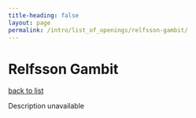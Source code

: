 ```yaml
---
title-heading: false
layout: page
permalink: /intro/list_of_openings/relfsson-gambit/
---
```


# Relfsson Gambit

[back to list](../../list_of_openings)

Description unavailable
